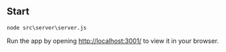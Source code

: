## Start

`node src\server\server.js`

Run the app by opening [http://localhost:3001/](http://localhost:3001/) to view it in your browser.